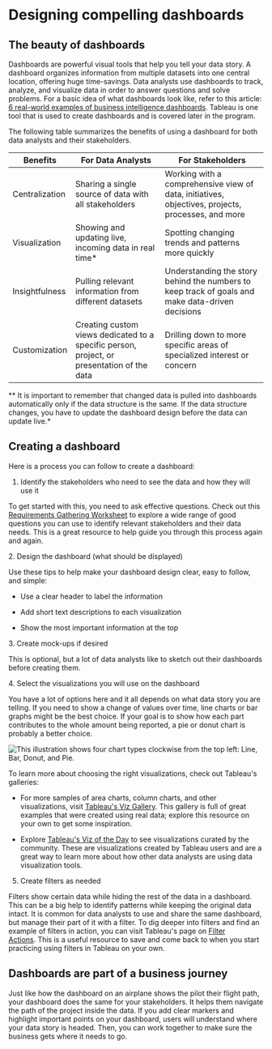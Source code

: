 Designing compelling dashboards
===============================

The beauty of dashboards
------------------------

Dashboards are powerful visual tools that help you tell your data story. A dashboard organizes information from multiple datasets into one central location, offering huge time-savings. Data analysts use dashboards to track, analyze, and visualize data in order to answer questions and solve problems. For a basic idea of what dashboards look like, refer to this article: [6 real-world examples of business intelligence dashboards](https://www.tableau.com/learn/articles/business-intelligence-dashboards-examples "Six real-world examples of business intelligence dashboards"). Tableau is one tool that is used to create dashboards and is covered later in the program.

The following table summarizes the benefits of using a dashboard for both data analysts and their stakeholders.

| Benefits | For Data Analysts | For Stakeholders |
| --- | --- | --- |
| Centralization | Sharing a single source of data with all stakeholders | Working with a comprehensive view of data, initiatives, objectives, projects, processes, and more |
| Visualization | Showing and updating live, incoming data in real time* | Spotting changing trends and patterns more quickly |
| Insightfulness | Pulling relevant information from different datasets | Understanding the story behind the numbers to keep track of goals and make data-driven decisions |
| Customization | Creating custom views dedicated to a specific person, project, or presentation of the data | Drilling down to more specific areas of specialized interest or concern |


** It is important to remember that changed data is pulled into dashboards automatically only if the data structure is the same. If the data structure changes, you have to update the dashboard design before the data can update live.*

Creating a dashboard
--------------------

Here is a process you can follow to create a dashboard:

1. Identify the stakeholders who need to see the data and how they will use it

To get started with this, you need to ask effective questions. Check out this [Requirements Gathering Worksheet](https://s3.amazonaws.com/looker-elearning-resources/Requirements+Gathering+Worksheet.pdf "This link takes you to a requirements gathering worksheet published by Looker.") to explore a wide range of good questions you can use to identify relevant stakeholders and their data needs. This is a great resource to help guide you through this process again and again.

2\. Design the dashboard (what should be displayed)

Use these tips to help make your dashboard design clear, easy to follow, and simple:

-   Use a clear header to label the information

-   Add short text descriptions to each visualization

-   Show the most important information at the top

3\. Create mock-ups if desired

This is optional, but a lot of data analysts like to sketch out their dashboards before creating them. 

4\. Select the visualizations you will use on the dashboard

You have a lot of options here and it all depends on what data story you are telling. If you need to show a change of values over time, line charts or bar graphs might be the best choice. If your goal is to show how each part contributes to the whole amount being reported, a pie or donut chart is probably a better choice.

![This illustration shows four chart types clockwise from the top left: Line, Bar, Donut, and Pie.](https://d3c33hcgiwev3.cloudfront.net/imageAssetProxy.v1/LNd1iz7jT-aXdYs-40_m5w_b74f77a457b64a2fadf07d9b57496816_Screen-Shot-2020-12-11-at-11.51.45-AM.png?expiry=1641772800000&hmac=OnZS7MKI8aQSGg-9bov5LdDgQuwKqxSTkA7aLyoma2k)

To learn more about choosing the right visualizations, check out Tableau's galleries:

-   For more samples of area charts, column charts, and other visualizations, visit [Tableau's Viz Gallery](https://www.tableau.com/solutions/gallery "This link takes you to the Tableau Viz Gallery where you can view sample dashboards."). This gallery is full of great examples that were created using real data; explore this resource on your own to get some inspiration.

-   Explore [Tableau's Viz of the Day](https://public.tableau.com/en-us/gallery/?tab=viz-of-the-day&type=viz-of-the-day "This link takes you to the Tableau's Viz of the Day page that is updated daily.") to see visualizations curated by the community. These are visualizations created by Tableau users and are a great way to learn more about how other data analysts are using data visualization tools. 

5. Create filters as needed

Filters show certain data while hiding the rest of the data in a dashboard. This can be a big help to identify patterns while keeping the original data intact. It is common for data analysts to use and share the same dashboard, but manage their part of it with a filter. To dig deeper into filters and find an example of filters in action, you can visit Tableau's page on [Filter Actions](https://help.tableau.com/current/pro/desktop/en-us/actions_filter.htm "This link takes you to a Tableau Help page describing how to create a filter."). This is a useful resource to save and come back to when you start practicing using filters in Tableau on your own.

Dashboards are part of a business journey
-----------------------------------------

Just like how the dashboard on an airplane shows the pilot their flight path, your dashboard does the same for your stakeholders. It helps them navigate the path of the project inside the data. If you add clear markers and highlight important points on your dashboard, users will understand where your data story is headed. Then, you can work together to make sure the business gets where it needs to go.
